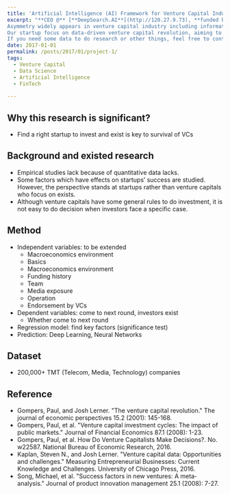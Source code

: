 ```yaml
---
title: 'Artificial Intelligence (AI) Framework for Venture Capital Industry: How to Predict Startups’ Success in Primary Market'
excerpt: "**CEO @** [**DeepSearch.AI**](http://120.27.9.73), **funded by Angel round investment**, ongoing <br><br> 
Asymmetry widely appears in venture capital industry including information, knowledge, relationship et al, which heavily affects investors' decision making. 
Our startup focus on data-driven venture capital revolution, aiming to empowering investors to discover unicorns. Besides, our technical team supports various data scraping demands.
If you need some data to do research or other things, feel free to contact me. We can help you!"
date: 2017-01-01
permalink: /posts/2017/01/project-1/
tags:
  - Venture Capital
  - Data Science
  - Artificial Intelligence
  - FinTech
  
---
```


## Why this research is significant?
* Find a right startup to invest and exist is key to survival of VCs

## Background and existed research
* Empirical studies lack because of quantitative data lacks.
* Some factors which have effects on startups’ success are studied. However, the perspective stands at startups rather than venture capitals who focus on exists.
* Although venture capitals have some general rules to do investment, it is not easy to do decision when investors face a specific case.

## Method
* Independent variables: to be extended
  * Macroeconomics environment
  * Basics
  * Macroeconomics environment
  * Funding history
  * Team
  * Media exposure
  * Operation
  * Endorsement by VCs
* Dependent variables: come to next round, investors exist
  * Whether come to next round
* Regression model: find key factors (significance test)
* Prediction: Deep Learning, Neural Networks

## Dataset
* 200,000+ TMT (Telecom, Media, Technology) companies

## Reference
* Gompers, Paul, and Josh Lerner. "The venture capital revolution." The journal of economic perspectives 15.2 (2001): 145-168.
* Gompers, Paul, et al. "Venture capital investment cycles: The impact of public markets." Journal of Financial Economics 87.1 (2008): 1-23.
* Gompers, Paul, et al. How Do Venture Capitalists Make Decisions?. No. w22587. National Bureau of Economic Research, 2016.
* Kaplan, Steven N., and Josh Lerner. "Venture capital data: Opportunities and challenges." Measuring Entrepreneurial Businesses: Current Knowledge and Challenges. University of Chicago Press, 2016.
* Song, Michael, et al. "Success factors in new ventures: A meta‐analysis." Journal of product innovation management 25.1 (2008): 7-27.
